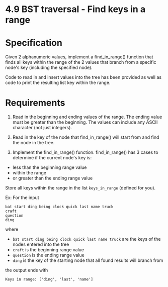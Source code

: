 # 4.9 BST traversal - Find keys in a range

# Specification

Given 2 alphanumeric values, implement a find_in_range() function that finds all keys within the range of the 2 values that branch from a specific node's key (including the specified node).

Code to read in and insert values into the tree has been provided as well as code to print the resulting list key within the range.

# Requirements

1) Read in the beginning and ending values of the range. The ending value must be greater than the beginning. The values can include any ASCII character (not just integers).

2) Read in the key of the node that find_in_range() will start from and find the node in the tree.

3) Implement the find_in_range() function. find_in_range() has 3 cases to determine if the current node's key is:

- less than the beginning range value
- within the range
- or greater than the ending range value

Store all keys within the range in the list `keys_in_range` (defined for you).

Ex: For the input

```
bat start ding being clock quick last name truck
craft
question
ding

```

where

- `bat start ding being clock quick last name truck` are the keys of the nodes entered into the tree
- `craft` is the beginning range value
- `question` is the ending range value
- `ding` is the key of the starting node that all found results will branch from

the output ends with

```
Keys in range: ['ding', 'last', 'name']

```
